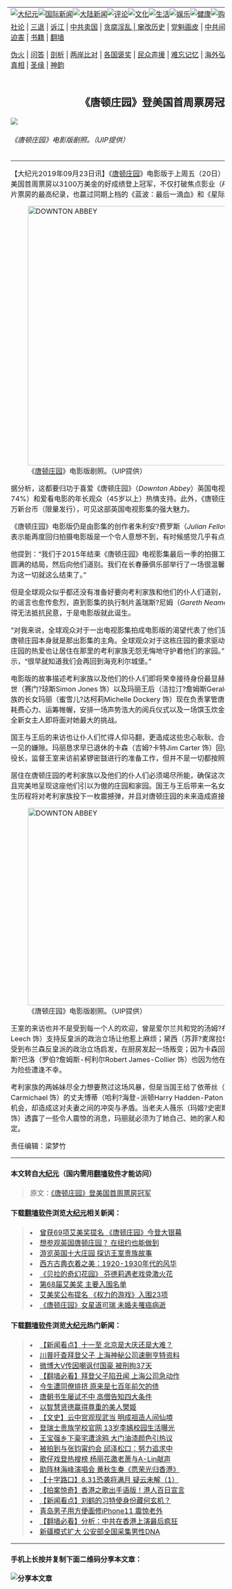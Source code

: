 <a name="1" id="1" target="_blank"></a><span id="1"></span>
<table border="0"><tr><td colspan="2" VALIGN=TOP><a href="https://github.com/asdfgt5/djy/blob/master/gb/nsc413.md#1"><img src="https://raw.githubusercontent.com/asdfgt5/1/master/t/djy/1.jpg" title="大纪元"></a><a href="https://github.com/asdfgt5/djy/blob/master/gb/n24hr.md#1"><img src="https://raw.githubusercontent.com/asdfgt5/1/master/t/djy/3.jpg" title="国际新闻"></a><a href="https://github.com/asdfgt5/djy/blob/master/gb/nsc413.md#1"><img src="https://raw.githubusercontent.com/asdfgt5/1/master/t/djy/4.jpg" title="大陆新闻"></a><a href="https://github.com/asdfgt5/djy/blob/master/gb/news392.md#1"><img src="https://raw.githubusercontent.com/asdfgt5/1/master/t/djy/5.jpg" title="评论"></a><a href="https://github.com/asdfgt5/djy/blob/master/gb/news2007.md#1"><img src="https://raw.githubusercontent.com/asdfgt5/1/master/t/djy/6.jpg" title="文化"></a><a href="https://github.com/asdfgt5/djy/blob/master/gb/news2008.md#1"><img src="https://raw.githubusercontent.com/asdfgt5/1/master/t/djy/7.jpg" title="生活"></a><a href="https://github.com/asdfgt5/djy/blob/master/gb/ncyule.md#1"><img src="https://raw.githubusercontent.com/asdfgt5/1/master/t/djy/8.jpg" title="娱乐"></a><a href="https://github.com/asdfgt5/djy/blob/master/gb/nsc1002.md#1"><img src="https://raw.githubusercontent.com/asdfgt5/1/master/t/djy/9.jpg" title="健康"><a href="https://www.youlucky.com"><img src="https://raw.githubusercontent.com/asdfgt5/1/master/t/djy/10.jpg" title="购物"></a><a href="https://www.supportepoch.org/donation?utm_medium=epochtimes&utm_source=referral&utm_campaign=donate_button_djyhomepage"><img src="https://raw.githubusercontent.com/asdfgt5/1/master/t/djy/12.jpg" title="捐款"></a></td></tr>
<tr><td colspan="2" VALIGN=TOP><a target="_blank" href="https://git.io/fjCRf">社论</a> | <a target="_blank" href="https://github.com/asdfgt5/djy/blob/master/gb/nf5657.md#1">三退</a> | <a target="_blank" href="https://github.com/asdfgt5/djy/blob/master/gb/nf6123.md#1">诉江</a> | <a target="_blank" href="https://github.com/asdfgt5/djy/blob/master/gb/nf1176117.md#1">中共卖国</a> | <a target="_blank" href="https://github.com/asdfgt5/djy/blob/master/gb/nf5773.md#1">贪腐淫乱 | <a target="_blank" href="https://github.com/asdfgt5/djy/blob/master/gb/nf1176115.md#1">窜改历史</a> | <a target="_blank" href="https://github.com/asdfgt5/djy/blob/master/gb/nf1176107.md#1">党魁画皮</a> | <a target="_blank" href="https://github.com/asdfgt5/djy/blob/master/gb/nf1320400.md#1">中共间谍</a> | <a target="_blank" href="https://github.com/asdfgt5/djy/blob/master/gb/nf1176114.md#1">破坏传统</a> | <a target="_blank" href="https://github.com/asdfgt5/djy/blob/master/gb/nf5287.md#1">恶贯满盈</a> | <a target="_blank" href="https://github.com/asdfgt5/djy/blob/master/gb/ncid278.md#1">人权</a> | <a target="_blank" href="https://github.com/asdfgt5/djy/blob/master/gb/nf1176111.md#1">迫害</a> | <a target="_blank" href="https://github.com/asdfgt5/djy/blob/master/gb/nf1235328.md#1">书籍</a> | <a target="_blank" href="https://github.com/asdfgt5/fq/blob/master/README.md?zsrh#1">翻墙</a></p><p><a target="_blank" href="https://github.com/asdfgt5/djy/blob/master/gb/nf5562.md#1">伪火</a> | <a target="_blank" href="https://github.com/asdfgt5/djy/blob/master/gb/nf4378.md#1">问答</a> | <a target="_blank" href="https://github.com/asdfgt5/djy/blob/master/gb/nf5792.md#1">剖析</a> | <a target="_blank" href="https://github.com/asdfgt5/djy/blob/master/gb/nf5735.md#1">两岸比对</a> | <a target="_blank" href="https://github.com/asdfgt5/djy/blob/master/gb/nf6119.md#1">各国褒奖</a> | <a target="_blank" href="https://github.com/asdfgt5/djy/blob/master/gb/nf6120.md#1">民众声援</a> | <a target="_blank" href="https://github.com/asdfgt5/djy/blob/master/gb/nf1188594.md#1">难忘记忆</a> | <a target="_blank" href="https://github.com/asdfgt5/djy/blob/master/gb/nf3180.md#1">海外弘传</a> | <a target="_blank" href="https://github.com/asdfgt5/djy/blob/master/gb/nf5410.md#1">万人上访</a> | <a target="_blank" href="https://github.com/asdfgt5/ntdtv/blob/master/gb/prog1530_1.md#1">和平抗议</a> | <a target="_blank" href="https://github.com/asdfgt5/djy/blob/master/gb/nf4386.md#1">支持</a> | <a target="_blank" href="https://github.com/asdfgt5/djy/blob/master/gb/nf4389.md#1">真相</a> | <a target="_blank" href="https://github.com/asdfgt5/djy/blob/master/gb/nf5790.md#1">圣缘</a> | <a target="_blank" href="https://github.com/asdfgt5/djy/blob/master/gb/nf4786.md#1">神韵</a></td></tr>
<tr><td VALIGN=TOP width="626"><h2 align=center>《唐顿庄园》登美国首周票房冠军</h2>
<img src="http://i.epochtimes.com/assets/uploads/2019/09/1909231002381487-600x400.jpg" />
<h6> 《唐顿庄园》电影版剧照。（UIP提供）
</h6>
<hr>
<p>【大纪元2019年09月23日讯】《<a href="https://github.com/asdfgt5/djy/blob/master/gb/tag/%E5%94%90%E9%A1%BF%E5%BA%84%E5%9B%AD.md">唐顿庄园</a>》电影版于上周五（20日）在美国和台湾同步上映，美国首周票房以3100万美金的好成绩登上冠军，不仅打破焦点影业（<em>Focus Features</em>）首周开片票房的最高纪录，也赢过同期上档的《蓝波：最后一滴血》和《星际救援》。</p>
<figure id="attachment_11540997" style="width: 600px" class="wp-caption aligncenter"><a href="http://i.epochtimes.com/assets/uploads/2019/09/1909231002441487.jpg"><img class="size-large wp-image-11540997" title="DOWNTON ABBEY" src="http://i.epochtimes.com/assets/uploads/2019/09/1909231002441487-600x400.jpg" alt="DOWNTON ABBEY" width="600" b="400" /></a><figcaption class="wp-caption-text">《<a href="https://github.com/asdfgt5/djy/blob/master/gb/tag/%E5%94%90%E9%A1%BF%E5%BA%84%E5%9B%AD.md">唐顿庄园</a>》电影版剧照。（UIP提供）</figcaption></figure>
<p>据分析，这都要归功于喜爱《唐顿庄园》（<em>Downton Abbey</em>）英国电视影集的女性铁粉（占74%）和爱看电影的年长观众（45岁以上）热情支持。此外，《唐顿庄园》全台首周票房也有75万新台币（限量发行），可见这部英国电视影集的强大魅力。</p>
<p>《唐顿庄园》电影版仍是由影集的创作者朱利安?费罗斯（<em>Julian Fellowes</em>）操刀编写剧本，他表示能再度回归拍摄电影版是一个令人意想不到，有时候感觉几乎有点超现实的经验。</p>
<p>他提到：“我们于2015年结束《唐顿庄园》电视影集最后一季的拍摄工作，确定每一个角色都有圆满的结局，然后向他们道别。我们在长春藤俱乐部举行了一场很温馨的杀青酒会，然后我就以为这一切就这么结束了。”</p>
<p>但是全球观众似乎都还没有准备好要向考利家族和他们的仆人们道别，关于《唐顿庄园》电影版的谣言也愈传愈烈，直到影集的执行制片盖瑞斯?尼姆（<em>Gareth Neame</em>）和其他的制作团队都觉得无法抵抗民意，于是电影版就此诞生。</p>
<p>“对我来说，全球观众对于一出电视影集拍成电影版的渴望代表了他们是多么怀念那出影集，况且唐顿庄园本身就是那出影集的主角。全球观众对于这栋庄园的要求驱动了故事发展，他们对这栋庄园的热爱也让居住在那里的考利家族无怨无悔地守护着他们的家园。”朱利安?费罗斯并且表示，“很早就知道我们会再回到海克利尔城堡。”</p>
<p>电影版的故事描述考利家族以及他们的仆人们即将荣幸接待身份最显赫的访客，英国国王乔治五世（赛门?琼斯Simon Jones 饰）以及玛丽王后（洁拉汀?詹姆斯Geraldine James 饰）。考利家族的长女玛丽（蜜雪儿?达柯莉Michelle Dockery 饰）现在负责掌管唐顿庄园的大小事，她必须耗费心力、运筹帷幄，安排一场声势浩大的阅兵仪式以及一场馔玉炊金的晚宴，这位唐顿庄园的全新女主人即将面对她最大的挑战。</p>
<p>国王与王后的来访也让仆人们忙得人仰马翻，更造成这些忠心耿耿、合作无间的仆人们之间难得一见的嫌隙。玛丽恳求早已退休的卡森（吉姆?卡特Jim Carter 饰）回归唐顿庄园，再次担任仆役长，监督王室来访前紧锣密鼓进行的准备工作，但并不是一切都按照计划进行。</p>
<p>居住在唐顿庄园的考利家族以及他们的仆人们必须竭尽所能，确保这次的王室来访一切顺利，并且完美地呈现这座他们引以为傲的庄园和家园。国王与王后带来一名女侍官，她的身份背景和人生历程将对考利家族投下一枚震撼弹，并且对唐顿庄园的未来造成直接的冲击。</p>
<figure id="attachment_11540999" style="width: 457px" class="wp-caption aligncenter"><a href="http://i.epochtimes.com/assets/uploads/2019/09/1909231002411487.jpg"><img class=" wp-image-11540999" title="DOWNTON ABBEY" src="http://i.epochtimes.com/assets/uploads/2019/09/1909231002411487.jpg" alt="DOWNTON ABBEY" width="457" b="686" /></a><figcaption class="wp-caption-text">《唐顿庄园》电影版剧照。（UIP提供）</figcaption></figure>
<p>王室的来访也并不是受到每一个人的欢迎，曾是爱尔兰共和党的汤姆?布兰森（艾伦?里奇Allen Leech 饰）支持反皇派的政治立场让他惹上麻烦；黛西（苏菲?麦席拉Sophie McShera 饰）则受到布兰森反皇派的政治立场启发，在厨房发起一场叛变；因为卡森回归被迫置身事外的汤玛斯?巴洛（罗伯?詹姆斯-柯利尔Robert James-Collier 饰）也因为他在这几天空闲时间的个人行为险些遭逢不幸。</p>
<p>考利家族的两姊妹尽全力想要熬过这场风暴，但是当国王给了依蒂丝（萝拉凯?米歇尔Laura Carmichael 饰）的丈夫博蒂（哈利?海登-派顿Harry Hadden-Paton 饰）一个毕生难逢的大好机会，却造成这对夫妻之间的冲突与矛盾。当老夫人薇乐（玛姬?史密斯Dame Maggie Smith 饰）透露了一些令人震惊的消息，玛丽就必须为了她自己、她的家人和唐顿庄园做出重大的决定。</p>
<p>责任编辑：梁梦竹</p>
<hr>

#### 本文转自<a href="http://www.epochtimes.com">大纪元</a>（国内需用<a href="https://git.io/JesJV">翻墙软件</a>才能访问）
> 原文：<a href="http://www.epochtimes.com/gb/19/9/23/n11540985.htm">《唐顿庄园》登美国首周票房冠军</a>
#### 下载<a href="https://git.io/JesJV">翻墙软件</a>浏览<a href="http://www.epochtimes.com">大纪元</a>相关新闻：
> <li><a href="http://www.epochtimes.com/gb/19/5/24/n11276780.htm">曾获69项艾美奖提名 《唐顿庄园》今登大银幕</a></li>
> <li><a href="http://www.epochtimes.com/gb/17/11/27/n9896321.htm">想参观英国唐顿庄园？ 在纽约也能做到</a></li>
> <li><a href="http://www.epochtimes.com/gb/17/3/9/n8892704.htm">游览英国十大庄园  探访王室贵族故事</a></li>
> <li><a href="http://www.epochtimes.com/gb/17/2/22/n8838616.htm">西方古典衣着之美：1920-1930年代的风华</a></li>
> <li><a href="http://www.epochtimes.com/gb/17/1/10/n8686556.htm">《贝拉的奇幻花园》 芬德莉遇老戏骨激火花</a></li>
> <li><a href="http://www.epochtimes.com/gb/16/9/18/n8312031.htm">第68届艾美奖 主要入围名单</a></li>
> <li><a href="http://www.epochtimes.com/gb/16/7/14/n8100253.htm">艾美奖公布提名 《权力的游戏》入围23项</a></li>
> <li><a href="http://www.epochtimes.com/gb/15/12/17/n4597679.htm">《唐顿庄园》女星道可瑞 未婚夫罹癌病逝</a></li>

#### 下载<a href="https://git.io/JesJV">翻墙软件</a>浏览<a href="http://www.epochtimes.com">大纪元</a>热门新闻：
> <li><a href="http://www.epochtimes.com/gb/19/9/26/n11548856.htm">【新闻看点】十一至 北京是大庆还是大难？</a></li>
> <li><a href="http://www.epochtimes.com/gb/19/9/26/n11549060.htm">川普吁查拜登父子 上海神秘公司速删亨特资料</a></li>
> <li><a href="http://www.epochtimes.com/gb/19/9/26/n11548966.htm">微博大V传因嘲讽付国豪 被刑拘37天</a></li>
> <li><a href="http://www.epochtimes.com/gb/19/9/27/n11549410.htm">【翻墙必看】拜登父子陷丑闻 上海公司急动作</a></li>
> <li><a href="http://www.epochtimes.com/gb/15/9/3/n4519621.htm">今生遭同僚排挤 原来是七百年前欠的债</a></li>
> <li><a href="http://www.epochtimes.com/gb/19/9/20/n11534314.htm">唐朝书生屡试不中 高僧告知四大条件</a></li>
> <li><a href="http://www.epochtimes.com/gb/19/9/22/n11539138.htm">以智慧贤德赢得尊重的美人樊姬</a></li>
> <li><a href="http://www.epochtimes.com/gb/16/7/1/n8056353.htm">【文史】云中宫观现武当 明成祖造人间仙境</a></li>
> <li><a href="http://www.epochtimes.com/gb/19/9/24/n11544222.htm">登瑞士贵族学校官网 13岁李嫣校园生活曝光</a></li>
> <li><a href="http://www.epochtimes.com/gb/19/9/24/n11544375.htm">王宝强乡下豪宅遭涂鸦 大门油漆颜色引热议</a></li>
> <li><a href="http://www.epochtimes.com/gb/19/9/25/n11545153.htm">被拍到与张钧甯约会 邱泽松口：努力追求中</a></li>
> <li><a href="http://www.epochtimes.com/gb/19/9/25/n11545320.htm">歌仔戏登热搜榜 杨丽花邀老萧与A-Lin献声</a></li>
> <li><a href="http://www.epochtimes.com/gb/19/9/23/n11541692.htm">助阵林海峰演唱会 黄秋生奏《愿荣光归香港》</a></li>
> <li><a href="http://www.epochtimes.com/gb/19/9/25/n11545826.htm">【十字路口】8.31恐袭将满月 疑云未解（1）</a></li>
> <li><a href="http://www.epochtimes.com/gb/19/9/26/n11547040.htm">【拍案惊奇】香港之歌出手语版！港人百日宣言</a></li>
> <li><a href="http://www.epochtimes.com/gb/19/9/27/n11551223.htm">【新闻看点】刘鹤的习特使身份藏何玄机？</a></li>
> <li><a href="http://www.epochtimes.com/gb/19/9/25/n11546708.htm">青岛男子用方便面修iPhone11 震惊老外</a></li>
> <li><a href="http://www.epochtimes.com/gb/19/9/25/n11545125.htm">【翻墙必看】分析：中共在香港上演最后疯狂</a></li>
> <li><a href="http://www.epochtimes.com/gb/19/9/25/n11546501.htm">新疆模式扩大 公安部全国采集男性DNA</a></li>
<hr>

#### 手机上长按并复制下面二维码分享本文章：<br><br><img src="http://www.hehaibao.com/qr/index.php?m=1&e=L&p=10&t=&d=https://github.com/asdfgt5/djy/blob/master/gb/19/9/23/n11540985.md%231" title="分享本文章"></td><td VALIGN=TOP><a href="https://github.com/asdfgt5/djy/blob/master/gb/16/1/21/n4622075.md?dfh#1" target="_blank"><img src="https://raw.githubusercontent.com/asdfgt5/djy/master/gb/300/wei-f1.jpg" title="中共的伪火骗局"  alt="中共的伪火骗局"></a><br><a href="https://github.com/asdfgt5/yh/blob/master/README.md?dfh#1" target="_blank"><img src="https://raw.githubusercontent.com/asdfgt5/djy/master/gb/300/yong-h.jpg" title="永恒的见证"  alt="永恒的见证"></a><br><a href="https://github.com/asdfgt5/djy/blob/master/gb/13/9/29/n3974789.md?dfh#1" target="_blank"><img src="https://raw.githubusercontent.com/asdfgt5/djy/master/gb/300/shang-lnz.jpg" title="善良女子被中共投男牢"  alt="善良女子被中共投男牢"></a><br><a href="https://github.com/asdfgt5/djy/blob/master/gb/16/3/16/n4663449.md?dfh#1" target="_blank"><img src="https://raw.githubusercontent.com/asdfgt5/djy/master/gb/300/huo-z3.jpg" title="警卫目击活摘器官"  alt="警卫目击活摘器官"></a><br><a href="https://github.com/asdfgt5/djy/blob/master/gb/16/8/7/n8177641.md?dfh#1" target="_blank"><img src="https://raw.githubusercontent.com/asdfgt5/djy/master/gb/300/huo-z4.jpg" title="证人描述活摘恐怖"  alt="证人描述活摘恐怖"></a><br><a href="https://github.com/asdfgt5/djy/blob/master/gb/10/4/19/n2881569.md?dfh#1" target="_blank"><img src="https://raw.githubusercontent.com/asdfgt5/djy/master/gb/300/huo-z1.jpg" title="揭开活摘器官黑幕"  alt="揭开活摘器官黑幕"></a><br><a href="https://github.com/asdfgt5/djy/blob/master/gb/10/11/7/n3077476.md?dfh#1" target="_blank"><img src="https://raw.githubusercontent.com/asdfgt5/djy/master/gb/300/ma-ks.jpg" title="马克思的成魔之路"  alt="马克思的成魔之路"></a><br><a href="https://github.com/asdfgt5/djy/blob/master/gb/14/6/9/n4173977.md?dfh#1" target="_blank"><img src="https://raw.githubusercontent.com/asdfgt5/djy/master/gb/300/chang-zs.jpg" title="藏字石 蕴天机"  alt="藏字石 蕴天机"></a><br><a href="https://github.com/asdfgt5/djy/blob/master/gb/18/5/10/n10381511.md?dfh#1" target="_blank"><img src="https://raw.githubusercontent.com/asdfgt5/djy/master/gb/300/st1.jpg" title="关注3亿人三退"  alt="关注3亿人三退"></a><br><a href="https://github.com/asdfgt5/djy/blob/master/gb/18/3/21/n10237682.md?dfh#1" target="_blank"><img src="https://raw.githubusercontent.com/asdfgt5/djy/master/gb/300/jie-t.jpg" title="解体中共复兴中华"  alt="解体中共复兴中华"></a><br><a href="https://github.com/asdfgt5/djy/blob/master/gb/9/2/9/n2422991.md?dfh#1" target="_blank"><img src="https://raw.githubusercontent.com/asdfgt5/djy/master/gb/300/gao-zs.jpg" title="中共迫害良心律师"  alt="中共迫害良心律师"></a><br><a href="https://github.com/asdfgt5/djy/blob/master/gb/18/12/9/n10900044.md?dfh#1" target="_blank"><img src="https://raw.githubusercontent.com/asdfgt5/djy/master/gb/300/sj1.jpg" title="303万人举报江泽民"  alt="303万人举报江泽民"></a><br><a href="https://github.com/asdfgt5/djy/blob/master/gb/18/8/28/n10672014.md?dfh#1" target="_blank"><img src="https://raw.githubusercontent.com/asdfgt5/djy/master/gb/300/sj2.jpg" title="这些官员为何起诉江泽民"  alt="这些官员为何起诉江泽民"></a><br><a href="https://github.com/asdfgt5/djy/blob/master/gb/8/12/18/n2367165.md?dfh#1" target="_blank"><img src="https://raw.githubusercontent.com/asdfgt5/djy/master/gb/300/liangan.jpg" title="海峡两岸的强烈对比"  alt="海峡两岸的强烈对比"></a><br><a href="https://github.com/asdfgt5/djy/blob/master/gb/15/5/5/n4427238.md?dfh#1" target="_blank"><img src="https://raw.githubusercontent.com/asdfgt5/djy/master/gb/300/jia-ndzl.jpg" title="加拿大总理的贺信"  alt="加拿大总理的贺信"></a><br><a href="https://github.com/asdfgt5/djy/blob/master/gb/11/6/17/n3289382.md?dfh#1" target="_blank"><img src="https://raw.githubusercontent.com/asdfgt5/djy/master/gb/300/xiao-wd.jpg" title="探寻真相兼听则明"  alt="探寻真相兼听则明"></a><br><a href="https://github.com/asdfgt5/djy/blob/master/gb/18/10/27/n10812623.md?dfh#1" target="_blank"><img src="https://raw.githubusercontent.com/asdfgt5/djy/master/gb/300/yindu.jpg" title="印度媒体报道东方"  alt="印度媒体报道东方"></a><br><a href="https://github.com/asdfgt5/djy/blob/master/gb/18/6/9/n10469652.md?dfh#1" target="_blank"><img src="https://raw.githubusercontent.com/asdfgt5/djy/master/gb/300/xie-j.jpg" title="不一样的海外校园"  alt="不一样的海外校园"></a><br><a href="https://github.com/asdfgt5/djy/blob/master/gb/7/4/5/n1669415.md?dfh#1" target="_blank"><img src="https://raw.githubusercontent.com/asdfgt5/djy/master/gb/300/li-up.jpg" title="从大师到徒弟的传奇"  alt="从大师到徒弟的传奇"></a><br><a href="https://github.com/asdfgt5/djy/blob/master/gb/17/5/26/n9191512.md?dfh#1" target="_blank"><img src="https://raw.githubusercontent.com/asdfgt5/djy/master/gb/300/zfl2.jpg" title="亿万人与东方一本奇书"  alt="亿万人与东方一本奇书"></a><br><a href="https://github.com/asdfgt5/djy/blob/master/gb/13/11/27/n4020290.md?dfh#1" target="_blank"><img src="https://raw.githubusercontent.com/asdfgt5/djy/master/gb/300/zhen-h.jpg" title="大陆见不到的震撼场面"  alt="大陆见不到的震撼场面"></a><br><a href="https://github.com/asdfgt5/djy/blob/master/gb/15/7/17/n4482910.md?dfh#1" target="_blank"><img src="https://raw.githubusercontent.com/asdfgt5/djy/master/gb/300/dalu-sk.jpg" title="人心向善 大陆当初盛况"  alt="人心向善 大陆当初盛况"></a><br><a href="https://github.com/asdfgt5/djy/blob/master/gb/9/10/15/n2689419.md?dfh#1" target="_blank"><img src="https://raw.githubusercontent.com/asdfgt5/djy/master/gb/300/zfl1.jpg" title="追寻真理 这书讲什么"  alt="追寻真理 这书讲什么"></a><br><a href="https://github.com/asdfgt5/fq/blob/master/README.md?dfh#1" target="_blank"><img src="https://raw.githubusercontent.com/asdfgt5/djy/master/gb/300/fq1.jpg" title="下载免费翻墙软件"  alt="下载免费翻墙软件"></a><br></td></tr></table>
